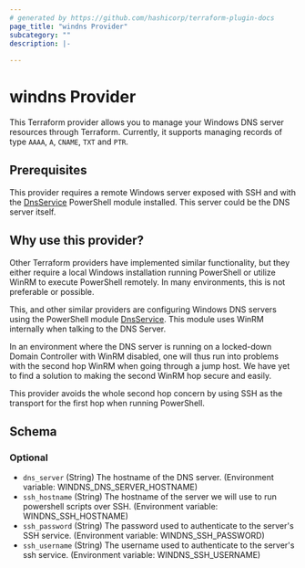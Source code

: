 ```yaml
---
# generated by https://github.com/hashicorp/terraform-plugin-docs
page_title: "windns Provider"
subcategory: ""
description: |-
  
---
```


# windns Provider

This Terraform provider allows you to manage your Windows DNS server resources through Terraform. Currently, it supports 
managing records of type `AAAA`, `A`, `CNAME`, `TXT` and `PTR`.

## Prerequisites

This provider requires a remote Windows server exposed with SSH and with the
[DnsService](https://learn.microsoft.com/en-us/powershell/module/dnsserver/?view=windowsserver2022-ps) 
PowerShell module installed. This server could be the DNS server itself.

## Why use this provider?
Other Terraform providers have implemented similar functionality, but they either require a local Windows installation
running PowerShell or utilize WinRM to execute PowerShell remotely. In many environments, this is not preferable or
possible.

This, and other similar providers are configuring Windows DNS servers using the PowerShell module
[DnsService](https://learn.microsoft.com/en-us/powershell/module/dnsserver/?view=windowsserver2022-ps).
This module uses WinRM internally when talking to the DNS Server.

In an environment where the DNS server is running on a locked-down Domain Controller with WinRM disabled, one will thus
run into problems with the second hop WinRM when going through a jump host. We have yet to find a solution to making the second WinRM hop secure and easily.

This provider avoids the whole second hop concern by using SSH as the transport for the first hop when running PowerShell.

<!-- schema generated by tfplugindocs -->
## Schema

### Optional

- `dns_server` (String) The hostname of the DNS server. (Environment variable: WINDNS_DNS_SERVER_HOSTNAME)
- `ssh_hostname` (String) The hostname of the server we will use to run powershell scripts over SSH. (Environment variable: WINDNS_SSH_HOSTNAME)
- `ssh_password` (String) The password used to authenticate to the server's SSH service. (Environment variable: WINDNS_SSH_PASSWORD)
- `ssh_username` (String) The username used to authenticate to the server's ssh service. (Environment variable: WINDNS_SSH_USERNAME)
